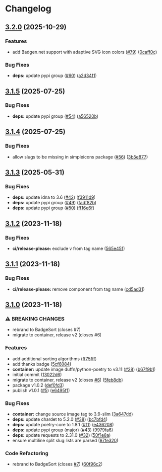# Changelog

## [3.2.0](https://github.com/ChipWolf/BadgeSort/compare/3.1.5...3.2.0) (2025-10-29)


### Features

* add Badgen.net support with adaptive SVG icon colors ([#79](https://github.com/ChipWolf/BadgeSort/issues/79)) ([0caff0c](https://github.com/ChipWolf/BadgeSort/commit/0caff0c223ce54b9d6d2127e7593a7fc67513c36))


### Bug Fixes

* **deps:** update pypi group ([#60](https://github.com/ChipWolf/BadgeSort/issues/60)) ([a2d34f1](https://github.com/ChipWolf/BadgeSort/commit/a2d34f16d84645f00307cb0df3fd397b2922713c))

## [3.1.5](https://github.com/ChipWolf/BadgeSort/compare/3.1.4...3.1.5) (2025-07-25)


### Bug Fixes

* **deps:** update pypi group ([#54](https://github.com/ChipWolf/BadgeSort/issues/54)) ([a56520b](https://github.com/ChipWolf/BadgeSort/commit/a56520b8207ed3479282830e7fc5e413f36116fa))

## [3.1.4](https://github.com/ChipWolf/BadgeSort/compare/3.1.3...3.1.4) (2025-07-25)


### Bug Fixes

* allow slugs to be missing in simpleicons package ([#56](https://github.com/ChipWolf/BadgeSort/issues/56)) ([3b5e877](https://github.com/ChipWolf/BadgeSort/commit/3b5e87700eb8e0072c0e722fde4e240b4f4348be))

## [3.1.3](https://github.com/ChipWolf/BadgeSort/compare/3.1.2...3.1.3) (2025-05-31)


### Bug Fixes

* **deps:** update idna to 3.6 ([#42](https://github.com/ChipWolf/BadgeSort/issues/42)) ([f3911d9](https://github.com/ChipWolf/BadgeSort/commit/f3911d959b08ee1ecbacbf95e968f25fb1e6449f))
* **deps:** update pypi group ([#49](https://github.com/ChipWolf/BadgeSort/issues/49)) ([fadf82b](https://github.com/ChipWolf/BadgeSort/commit/fadf82ba58d8cfd07e3faa358382bffaf7887df2))
* **deps:** update pypi group ([#50](https://github.com/ChipWolf/BadgeSort/issues/50)) ([ff16e6f](https://github.com/ChipWolf/BadgeSort/commit/ff16e6f49bdca6e6e1f040497344b4124916d09d))

## [3.1.2](https://github.com/ChipWolf/BadgeSort/compare/v3.1.1...3.1.2) (2023-11-18)


### Bug Fixes

* **ci/release-please:** exclude v from tag name ([565e451](https://github.com/ChipWolf/BadgeSort/commit/565e45199f88d78c78f04551fe02524563cc36b5))

## [3.1.1](https://github.com/ChipWolf/BadgeSort/compare/v3.1.0...v3.1.1) (2023-11-18)


### Bug Fixes

* **ci/release-please:** remove component from tag name ([cd5ad31](https://github.com/ChipWolf/BadgeSort/commit/cd5ad318d7f22c9a0d3b11425c01c3248843798b))

## [3.1.0](https://github.com/ChipWolf/BadgeSort/compare/badgesort-v3.0.0...badgesort-v3.1.0) (2023-11-18)


### ⚠ BREAKING CHANGES

* rebrand to BadgeSort (closes #7)
* migrate to container, release v2 (closes #6)

### Features

* add additional sorting algorithms ([ff75fff](https://github.com/ChipWolf/BadgeSort/commit/ff75fff7cc48f0f4e688e82df244328317169ebe))
* add thanks badge ([5cf6084](https://github.com/ChipWolf/BadgeSort/commit/5cf608454c887bacd284c31f4a1c9b0731388c6d))
* **container:** update image duffn/python-poetry to v3.11 ([#28](https://github.com/ChipWolf/BadgeSort/issues/28)) ([b67f9b1](https://github.com/ChipWolf/BadgeSort/commit/b67f9b1bf1b94601447c76082bbfc63b3383157f))
* initial commit ([13022d6](https://github.com/ChipWolf/BadgeSort/commit/13022d697a72a9e9be8b3fe4b230af180223d45a))
* migrate to container, release v2 (closes [#6](https://github.com/ChipWolf/BadgeSort/issues/6)) ([5feb8db](https://github.com/ChipWolf/BadgeSort/commit/5feb8dbe8495b98c62b89a0fa55f43b5b1615622))
* package v1.0.2 ([def0fd3](https://github.com/ChipWolf/BadgeSort/commit/def0fd3d10691be9a9bd875e69b707a2cd1c7e55))
* publish v1.0.1 ([#5](https://github.com/ChipWolf/BadgeSort/issues/5)) ([e6495f1](https://github.com/ChipWolf/BadgeSort/commit/e6495f1ae39c4128b98d38dca41274b1d30b4277))


### Bug Fixes

* **container:** change source image tag to 3.9-slim ([3a647dd](https://github.com/ChipWolf/BadgeSort/commit/3a647dd0935a40de5fd38356c39d45e51b26d493))
* **deps:** update chardet to 5.2.0 ([#38](https://github.com/ChipWolf/BadgeSort/issues/38)) ([bc7bfd4](https://github.com/ChipWolf/BadgeSort/commit/bc7bfd458fc9474b4ed9e6986f1c607d71076d32))
* **deps:** update poetry-core to 1.8.1 ([#11](https://github.com/ChipWolf/BadgeSort/issues/11)) ([e436208](https://github.com/ChipWolf/BadgeSort/commit/e43620844365c454ca89f0a7d9ee9dbfd9336f9b))
* **deps:** update pypi group (major) ([#43](https://github.com/ChipWolf/BadgeSort/issues/43)) ([9979fa6](https://github.com/ChipWolf/BadgeSort/commit/9979fa6cbf8a03a53519a7abfa52650a88da3c87))
* **deps:** update requests to 2.31.0 ([#32](https://github.com/ChipWolf/BadgeSort/issues/32)) ([50f1e8a](https://github.com/ChipWolf/BadgeSort/commit/50f1e8a54c8ba8e2e18c5828d333d4c58db7347b))
* ensure multiline split slug lists are parsed ([97fe320](https://github.com/ChipWolf/BadgeSort/commit/97fe320d5e9349588f201202ab68aeb5e3b64b9f))


### Code Refactoring

* rebrand to BadgeSort (closes [#7](https://github.com/ChipWolf/BadgeSort/issues/7)) ([60f96c2](https://github.com/ChipWolf/BadgeSort/commit/60f96c22b566497682832ef202e379b487464b5e))
